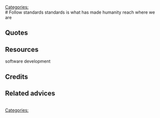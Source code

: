 [Categories:](../Categories/index.md)<br># Follow standards
standards is what has made humanity reach where we are
## Quotes

## Resources
software development

## Credits

## Related advices

<br>[Categories:](../Categories/index.md)